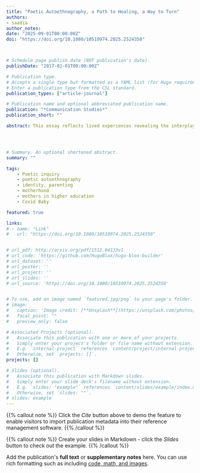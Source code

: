 ```yaml
---
title: "Poetic Autoethnography, a Path to Healing, a Way to Turn"
authors:
- saadia
author_notes:
date: "2025-09-01T00:00:00Z"
doi: "https://doi.org/10.1080/10510974.2025.2524350"



# Schedule page publish date (NOT publication's date).
publishDate: "2017-01-01T00:00:00Z"

# Publication type.
# Accepts a single type but formatted as a YAML list (for Hugo requirements).
# Enter a publication type from the CSL standard.
publication_types: ["article-journal"]

# Publication name and optional abbreviated publication name.
publication: "*Communication Studies*"
publication_short: ""

abstract: This essay reflects lived experiences revealing the interplay between identity, motherhood, and cultural experience through the lens of poetic autoethnography. Utilizing poetic inquiry as a reflective tool for poetic transcription and analysis, I examine my personal journey as a migrant mother and a graduate student navigating the complexities of dual cultural identities – Pakistani heritage and American societal norms. Central to this exploration are the challenges of social and internal mental health stigma, the pressures of fulfilling familial roles, and the systemic barriers faced by marginalized families in the U.S. Through the framework of art-based research (ABR), poetic autoethnography, and the communication theory of identity; I reflect on my experiences, revealing the multifaceted layers of identity shaped by circumstances and societal expectations. The work highlights the ongoing negotiation of cultural heritage in raising children and pursuing academic aspirations, ultimately underscoring the necessity of understanding one’s identity as fluid and context dependent.




# Summary. An optional shortened abstract.
summary: ""

tags: 
    - Poetic inquiry
    - poetic autoethnography
    - identity, parenting
    - motherhood
    - mothers in higher education
    - Covid Baby

featured: true

links:
# - name: "Link"
#   url: "https://doi.org/10.1080/10510974.2025.2524350"


# url_pdf: http://arxiv.org/pdf/1512.04133v1
# url_code: 'https://github.com/HugoBlox/hugo-blox-builder'
# url_dataset: ''
# url_poster: ''
# url_project: ''
# url_slides: ''
# url_source: 'https://doi.org/10.1080/10510974.2025.2524350'


# To use, add an image named `featured.jpg/png` to your page's folder. 
# image:
#   caption: 'Image credit: [**Unsplash**](https://unsplash.com/photos/jdD8gXaTZsc)'
#   focal_point: ""
#   preview_only: false

# Associated Projects (optional).
#   Associate this publication with one or more of your projects.
#   Simply enter your project's folder or file name without extension.
#   E.g. `internal-project` references `content/project/internal-project/index.md`.
#   Otherwise, set `projects: []`.
projects: []

# Slides (optional).
#   Associate this publication with Markdown slides.
#   Simply enter your slide deck's filename without extension.
#   E.g. `slides: "example"` references `content/slides/example/index.md`.
#   Otherwise, set `slides: ""`.
# slides: example
---
```


{{% callout note %}}
Click the *Cite* button above to demo the feature to enable visitors to import publication metadata into their reference management software.
{{% /callout %}}

{{% callout note %}}
Create your slides in Markdown - click the *Slides* button to check out the example.
{{% /callout %}}

Add the publication's **full text** or **supplementary notes** here. You can use rich formatting such as including [code, math, and images](https://docs.hugoblox.com/content/writing-markdown-latex/).
